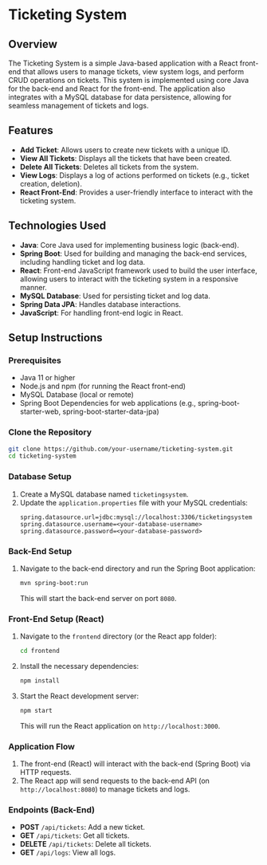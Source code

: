 # Ticketing System

## Overview
The Ticketing System is a simple Java-based application with a React front-end that allows users to manage tickets, view system logs, and perform CRUD operations on tickets. This system is implemented using core Java for the back-end and React for the front-end. The application also integrates with a MySQL database for data persistence, allowing for seamless management of tickets and logs.

## Features
- **Add Ticket**: Allows users to create new tickets with a unique ID.
- **View All Tickets**: Displays all the tickets that have been created.
- **Delete All Tickets**: Deletes all tickets from the system.
- **View Logs**: Displays a log of actions performed on tickets (e.g., ticket creation, deletion).
- **React Front-End**: Provides a user-friendly interface to interact with the ticketing system.

## Technologies Used
- **Java**: Core Java used for implementing business logic (back-end).
- **Spring Boot**: Used for building and managing the back-end services, including handling ticket and log data.
- **React**: Front-end JavaScript framework used to build the user interface, allowing users to interact with the ticketing system in a responsive manner.
- **MySQL Database**: Used for persisting ticket and log data.
- **Spring Data JPA**: Handles database interactions.
- **JavaScript**: For handling front-end logic in React.

## Setup Instructions

### Prerequisites
- Java 11 or higher
- Node.js and npm (for running the React front-end)
- MySQL Database (local or remote)
- Spring Boot Dependencies for web applications (e.g., spring-boot-starter-web, spring-boot-starter-data-jpa)

### Clone the Repository
```bash
git clone https://github.com/your-username/ticketing-system.git
cd ticketing-system
```

### Database Setup
1. Create a MySQL database named `ticketingsystem`.
2. Update the `application.properties` file with your MySQL credentials:
   ```properties
   spring.datasource.url=jdbc:mysql://localhost:3306/ticketingsystem
   spring.datasource.username=<your-database-username>
   spring.datasource.password=<your-database-password>
   ```

### Back-End Setup
1. Navigate to the back-end directory and run the Spring Boot application:
   ```bash
   mvn spring-boot:run
   ```
   This will start the back-end server on port `8080`.

### Front-End Setup (React)
1. Navigate to the `frontend` directory (or the React app folder):
   ```bash
   cd frontend
   ```
2. Install the necessary dependencies:
   ```bash
   npm install
   ```
3. Start the React development server:
   ```bash
   npm start
   ```
   This will run the React application on `http://localhost:3000`.

### Application Flow
1. The front-end (React) will interact with the back-end (Spring Boot) via HTTP requests.
2. The React app will send requests to the back-end API (on `http://localhost:8080`) to manage tickets and logs.

### Endpoints (Back-End)
- **POST** `/api/tickets`: Add a new ticket.
- **GET** `/api/tickets`: Get all tickets.
- **DELETE** `/api/tickets`: Delete all tickets.
- **GET** `/api/logs`: View all logs.
